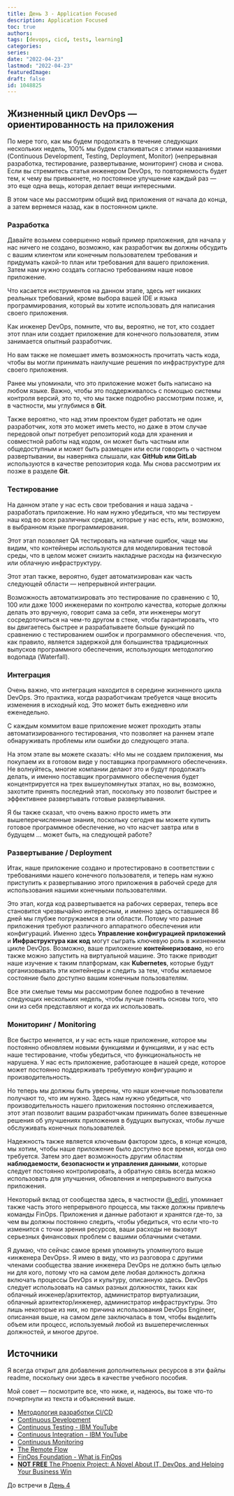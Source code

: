 ```yaml
---
title: День 3 - Application Focused
description: Application Focused
toc: true
authors:
tags: [devops, cicd, tests, learning]
categories:
series:
date: "2022-04-23"
lastmod: "2022-04-23"
featuredImage:
draft: false
id: 1048825
---
```


## Жизненный цикл DevOps — ориентированность на приложения

По мере того, как мы будем продолжать в течение следующих нескольких недель, 100% мы будем сталкиваться с этими названиями (Continuous Development, Testing, Deployment, Monitor) (непрерывная разработка, тестирование, развертывание, мониторинг) снова и снова.
Если вы стремитесь статья инженером DevOps, то повторяемость будет тем, к чему вы привыкнете, но постоянное улучшение каждый раз — это еще одна вещь, которая делает вещи интересными.

В этом часе мы рассмотрим общий вид приложения от начала до конца, а затем вернемся назад, как в постоянном цикле.

### Разработка
Давайте возьмем совершенно новый пример приложения, для начала у нас ничего не создано, возможно, как разработчик вы должны обсудить с вашим клиентом или конечным пользователем требования и придумать какой-то план или требования для вашего приложения. Затем нам нужно создать согласно требованиям наше новое приложение.

Что касается инструментов на данном этапе, здесь нет никаких реальных требований, кроме выбора вашей IDE и языка программирования, который вы хотите использовать для написания своего приложения.

Как инженер DevOps, помните, что вы, вероятно, не тот, кто создает этот план или создает приложение для конечного пользователя, этим занимается опытный разработчик.

Но вам также не помешает иметь возможность прочитать часть кода, чтобы вы могли принимать наилучшие решения по инфраструктуре для своего приложения.

Ранее мы упоминали, что это приложение может быть написано на любом языке. Важно, чтобы это поддерживалось с помощью системы контроля версий, это то, что мы также подробно рассмотрим позже, и, в частности, мы углубимся в **Git**.

Также вероятно, что над этим проектом будет работать не один разработчик, хотя это может иметь место, но даже в этом случае передовой опыт потребует репозиторий кода для хранения и совместной работы над кодом, он может быть частным или общедоступным и может быть размещен или если говорить о частном развертывании, вы наверняка слышали, как **GitHub или GitLab** используются в качестве репозитория кода. Мы снова рассмотрим их позже в разделе **Git**.

### Тестирование
На данном этапе у нас есть свои требования и наша задача - разработать приложение. Но нам нужно убедиться, что мы тестируем наш код во всех различных средах, которые у нас есть, или, возможно, в выбранном языке программирования.

Этот этап позволяет QA тестировать на наличие ошибок, чаще мы видим, что контейнеры используются для моделирования тестовой среды, что в целом может снизить накладные расходы на физическую или облачную инфраструктуру.

Этот этап также, вероятно, будет автоматизирован как часть следующей области — непрерывной интеграции.

Возможность автоматизировать это тестирование по сравнению с 10, 100 или даже 1000 инженерами по контролю качества, которые должны делать это вручную, говорит сама за себя, эти инженеры могут сосредоточиться на чем-то другом в стеке, чтобы гарантировать, что вы двигаетесь быстрее и разрабатываете больше функций по сравнению с тестированием ошибок и программного обеспечения. что, как правило, является задержкой для большинства традиционных выпусков программного обеспечения, использующих методологию водопада (Waterfall).

### Интеграция

Очень важно, что интеграция находится в середине жизненного цикла DevOps. Это практика, когда разработчикам требуется чаще вносить изменения в исходный код. Это может быть ежедневно или еженедельно.

С каждым коммитом ваше приложение может проходить этапы автоматизированного тестирования, что позволяет на раннем этапе обнаруживать проблемы или ошибки до следующего этапа.

На этом этапе вы можете сказать: «Но мы не создаем приложения, мы покупаем их в готовом виде у поставщика программного обеспечения». Не волнуйтесь, многие компании делают это и будут продолжать делать, и именно поставщик программного обеспечения будет концентрируется на трех вышеупомянутых этапах, но вы, возможно, захотите принять последний этап, поскольку это позволит быстрее и эффективнее развертывать готовые развертывания.

Я бы также сказал, что очень важно просто иметь эти вышеперечисленные знания, поскольку сегодня вы можете купить готовое программное обеспечение, но что насчет завтра или в будущем ... может быть, на следующей работе?

### Развертывание / Deployment
Итак, наше приложение создано и протестировано в соответствии с требованиями нашего конечного пользователя, и теперь нам нужно приступить к развертыванию этого приложения в рабочей среде для использования нашими конечными пользователями.

Это этап, когда код развертывается на рабочих серверах, теперь все становится чрезвычайно интересным, и именно здесь оставшиеся 86 дней мы глубже погружаемся в эти области. Потому что разные приложения требуют различного аппаратного обеспечения или конфигураций. Именно здесь **Управление конфигурацией приложений** и **Инфраструктура как код** могут сыграть ключевую роль в жизненном цикле DevOps. Возможно, ваше приложение **контейнеризовано**, но его также можно запустить на виртуальной машине. Это также приводит наше изучение к таким платформам, как **Kubernetes**, которые будут организовывать эти контейнеры и следить за тем, чтобы желаемое состояние было доступно вашим конечным пользователям.

Все эти смелые темы мы рассмотрим более подробно в течение следующих нескольких недель, чтобы лучше понять основы того, что они из себя представляют и когда их использовать.

### Мониторинг / Monitoring

Все быстро меняется, и у нас есть наше приложение, которое мы постоянно обновляем новыми функциями и функциями, и у нас есть наше тестирование, чтобы убедиться, что функциональность не нарушена. У нас есть приложение, работающее в нашей среде, которое может постоянно поддерживать требуемую конфигурацию и производительность.

Но теперь мы должны быть уверены, что наши конечные пользователи получают то, что им нужно. Здесь нам нужно убедиться, что производительность нашего приложения постоянно отслеживается, этот этап позволит вашим разработчикам принимать более взвешенные решения об улучшениях приложения в будущих выпусках, чтобы лучше обслуживать конечных пользователей.

Надежность также является ключевым фактором здесь, в конце концов, мы хотим, чтобы наше приложение было доступно все время, когда оно требуется. Затем это дает возможность другим областям **наблюдаемости, безопасности и управления данными**, которые следует постоянно контролировать, а обратную связь всегда можно использовать для улучшения, обновления и непрерывного выпуска приложения.

Некоторый вклад от сообщества здесь, в частности [@_ediri](https://twitter.com/_ediri), упоминает также часть этого непрерывного процесса, мы также должны привлечь команды FinOps. Приложения и данные работают и хранятся где-то, за чем вы должны постоянно следить, чтобы убедиться, что если что-то изменится с точки зрения ресурсов, ваши расходы не вызовут серьезных финансовых проблем с вашими облачными счетами.

Я думаю, что сейчас самое время упомянуть упомянутого выше «инженера DevOps». Я имею в виду, что из разговора с другими членами сообщества звание инженера DevOps не должно быть целью ни для кого, потому что на самом деле любая должность должна включать процессы DevOps и культуру, описанную здесь. DevOps следует использовать на самых разных должностях, таких как облачный инженер/архитектор, администратор виртуализации, облачный архитектор/инженер, администратор инфраструктуры. Это лишь некоторые из них, но причина использования DevOps Engineer, описанная выше, на самом деле заключалась в том, чтобы выделить объем или процесс, используемый любой из вышеперечисленных должностей, и многое другое.

## Источники 

Я всегда открыт для добавления дополнительных ресурсов в эти файлы readme, поскольку они здесь в качестве учебного пособия.

Мой совет — посмотрите все, что ниже, и, надеюсь, вы тоже что-то почерпнули из текста и объяснений выше.

- [Методология разработки CI/CD](https://itglobal.com/ru-ru/company/blog/development-method-ci-cd/)
- [Continuous Development](https://www.youtube.com/watch?v=UnjwVYAN7Ns)
- [Continuous Testing - IBM YouTube](https://www.youtube.com/watch?v=RYQbmjLgubM)
- [Continuous Integration - IBM YouTube](https://www.youtube.com/watch?v=1er2cjUq1UI)
- [Continuous Monitoring](https://www.youtube.com/watch?v=Zu53QQuYqJ0)
- [The Remote Flow](https://www.notion.so/The-Remote-Flow-d90982e77a144f4f990c135f115f41c6)
- [FinOps Foundation - What is FinOps](https://www.finops.org/introduction/what-is-finops/)
- [**NOT FREE** The Phoenix Project: A Novel About IT, DevOps, and Helping Your Business Win](https://www.amazon.co.uk/Phoenix-Project-DevOps-Helping-Business-ebook/dp/B00AZRBLHO)

До встречи в [День 4](../day04)
